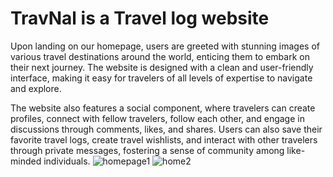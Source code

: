 # TravNal is a Travel log website 


Upon landing on our homepage, users are greeted with stunning images of various travel destinations around the world, enticing them to embark on their next journey. The website is designed with a clean and user-friendly interface, making it easy for travelers of all levels of expertise to navigate and explore.

The website also features a social component, where travelers can create profiles, connect with fellow travelers, follow each other, and engage in discussions through comments, likes, and shares. Users can also save their favorite travel logs, create travel wishlists, and interact with other travelers through private messages, fostering a sense of community among like-minded individuals.
![homepage1](https://user-images.githubusercontent.com/112704366/231680569-6e02760a-af18-4376-a458-5f924ab6fd0c.jpg)
![home2](https://user-images.githubusercontent.com/112704366/231680735-d8fa631a-c2d0-4b33-8f9d-8b6bf7a9b1f2.jpg)
